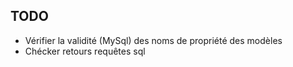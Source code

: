TODO
----

* Vérifier la validité (MySql) des noms de propriété des modèles
* Chécker retours requêtes sql


